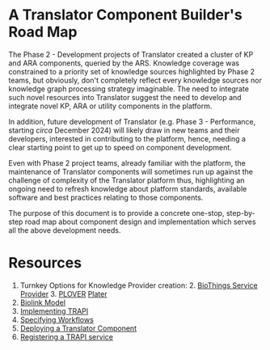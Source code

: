 # A Translator Component Builder's Road Map

The Phase 2 - Development projects of Translator created a cluster of KP and ARA components, queried by the ARS.  Knowledge coverage was constrained to a priority set of knowledge sources highlighted by Phase 2 teams, but obviously, don't completely reflect every knowledge sources nor knowledge graph processing strategy imaginable. The need to integrate such novel resources into Translator suggest the need to develop and integrate novel KP, ARA or utility components in the platform.

In addition, future development of Translator (e.g. Phase 3 - Performance, starting _circa_ December 2024) will likely draw in new teams and their developers, interested in contributing to the platform, hence, needing a clear starting point to get up to speed on component development.  

Even with Phase 2 project teams, already familiar with the platform, the maintenance of Translator components will sometimes run up against the challenge of complexity of the Translator platform thus, highlighting an ongoing need to refresh knowledge about platform standards,  available software and best practices relating to those components.

The purpose of this document is to provide a concrete one-stop, step-by-step road map about component design and implementation which serves all the above development needs.

# Resources

1. Turnkey Options for Knowledge Provider creation:
    2. [BioThings Service Provider](../../architecture/kp/service-provider.md)
    3. [PLOVER](https://github.com/RTXteam/PloverDB)
   [Plater](https://github.com/TranslatorSRI/Plater)
5. [Biolink Model](https://biolink.github.io/biolink-model/working-with-the-model/)
6. [Implementing TRAPI](https://github.com/NCATSTranslator/ReasonerAPI/tree/master/ImplementationGuidance)
7. [Specifying Workflows](workflows.md)
8. [Deploying a Translator Component](../../deployment-guide/index.md)
9. [Registering a TRAPI service](../../architecture/registry.md#adding-an-api-to-the-translator-smartapi-registry)
